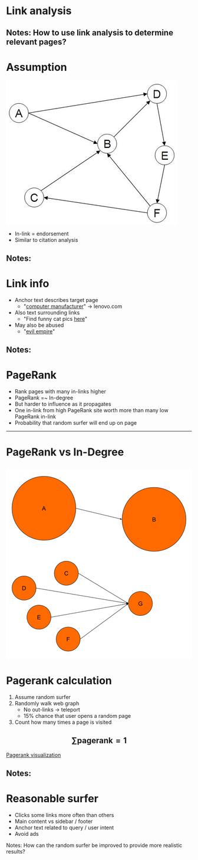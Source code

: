 # Link analysis

Notes:
How to use link analysis to determine relevant pages?
---

# Assumption

![web graph](images/web_graph.png)

* In-link = endorsement
* Similar to citation analysis

Notes:
---

# Link info

* Anchor text describes target page
    * "[computer manufacturer](http://lenovo.com)<!-- .element: target="_blank"-->" &rarr; lenovo.com
* Also text surrounding links
    * "Find funny cat pics [here](http://icanhascheezburger.com)<!-- .element: target="_blank"-->"
* May also be abused
    * "[evil empire](http://www.korea-dpr.com/)<!-- .element: target="_blank"-->"

Notes:
---

# PageRank

* Rank pages with many in-links higher
* PageRank =~ In-degree
* But harder to influence as it propagates
* One in-link from high PageRank site worth more than many low PageRank in-link
* Probability that random surfer will end up on page

---

# PageRank vs In-Degree

![PageRank vs In-Degree](images/PageRank_vs_In-Degree.svg)<!-- .element: class="stretch" style="border: none; box-shadow: none; vertical-align: middle; width: 40%;" -->
---

# Pagerank calculation

1. Assume random surfer
2. Randomly walk web graph
    * No out-links &rarr; teleport
    * 15% chance that user opens a random page
3. Count how many times a page is visited

$$\sum \text{pagerank} = 1$$
---
[Pagerank visualization](https://d3og.com/emeeks/f448eef177b5fe94b1c0/)<!-- .element: target="_blank" -->

Notes:
---

# Reasonable surfer

* Clicks some links more often than others<!-- .element: class="fragment" -->
* Main content vs sidebar / footer<!-- .element: class="fragment" -->
* Anchor text related to query / user intent<!-- .element: class="fragment" -->
* Avoid ads<!-- .element: class="fragment" -->

Notes:
How can the random surfer be improved to provide more realistic results?
